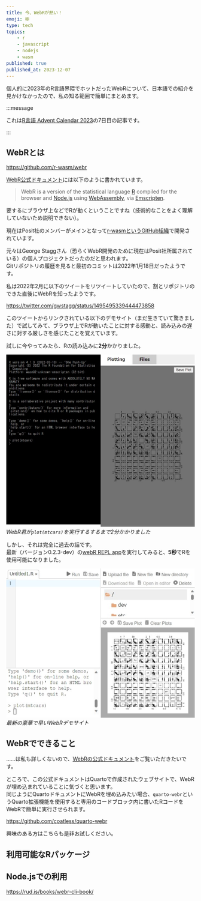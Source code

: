 ```yaml
---
title: 今、WebRが熱い！
emoji: 🕸️
type: tech
topics:
    - r
    - javascript
    - nodejs
    - wasm
published: true
published_at: 2023-12-07
---
```


個人的に2023年のR言語界隈でホットだったWebRについて、日本語での紹介を見かけなかったので、私の知る範囲で簡単にまとめます。

:::message

これは[R言語 Advent Calendar 2023](https://qiita.com/advent-calendar/2023/rlang)の7日目の記事です。

:::

## WebRとは

https://github.com/r-wasm/webr

[WebR公式ドキュメント](https://docs.r-wasm.org/webr/latest/)には以下のように書かれています。

> WebR is a version of the statistical language [R](https://www.r-project.org/) compiled for the browser and [Node.js](https://nodejs.org/en/) using [WebAssembly](https://webassembly.org), via [Emscripten](https://emscripten.org/).

要するにブラウザ上などでRが動くということですね（技術的なことをよく理解していないため説明できない）。

現在はPosit社のメンバーがメインとなって[r-wasmというGitHub組織](https://github.com/r-wasm)で開発されています。

元々はGeorge Staggさん（恐らくWebR開発のために現在はPosit社所属されている）の個人プロジェクトだったのだと思われます。\
Gitリポジトリの履歴を見ると最初のコミットは2022年1月18日だったようです。

私は2022年2月に以下のツイートをリツイートしていたので、割とリポジトリのできた直後にWebRを知ったようです。

https://twitter.com/gwstagg/status/1495495339444473858

このツイートからリンクされている以下のデモサイト（まだ生きていて驚きました）で試してみて、ブラウザ上でRが動いたことに対する感動と、読み込みの遅さに対する厳しさを感じたことを覚えています。

試しに今やってみたら、Rの読み込みに**2分**かかりました。

![old webr repl](/images/webr-is-2023/old-webr.jpg)
*WebR君が`plot(mtcars)`を実行するするまで2分かかりました*

しかし、それは完全に過去の話です。\
最新（バージョン0.2.3-dev）の[webR REPL app](https://webr.r-wasm.org/latest/)を実行してみると、**5秒**でRを使用可能になりました。

![new webr repl](/images/webr-is-2023/new-webr.jpg)
*最新の豪華で早いWebRデモサイト*

## WebRでできること

……は私も詳しくないので、[WebRの公式ドキュメント](https://docs.r-wasm.org/webr/latest/)をご覧いただきたいです。

ところで、この公式ドキュメントはQuartoで作成されたウェブサイトで、WebRが埋め込まれていることに気づくと思います。\
同じようにQuartoドキュメントにWebRを埋め込みたい場合、`quarto-webr`というQuarto拡張機能を使用すると専用のコードブロック内に書いたRコードをWebRで簡単に実行させられます。

https://github.com/coatless/quarto-webr

興味のある方はこちらも是非お試しください。

## 利用可能なRパッケージ

## Node.jsでの利用

https://rud.is/books/webr-cli-book/

